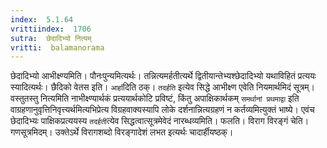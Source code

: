 ```yaml
---
index:  5.1.64
vrittiindex:  1706
sutra:  छेदादिभ्यो नित्यम्
vritti:  balamanorama 
---
```


छेदादिभ्यो आभीक्ष्ण्यमिति। पौनःपुन्यमित्यर्थः। तन्नित्यमर्हतीत्यर्थे द्वितीयान्तेभ्यश्छेदादिभ्यो यथाविहितं प्रत्ययः स्यादित्यर्थः। छैदिको वेतस इति। `आर्हा`दिति ठक्। `तदर्हति` इत्येव सिद्धे आभीक्ष्ण एवेति नियमार्थमिदं सूत्रम्। वस्तुतस्तु नित्यमिति नाभीक्ष्ण्यार्थकं प्रत्ययार्थकोटि प्रविष्टं, किंतु अपाक्षिकार्थकम् `समर्थानां प्रथमाद्वा` इति वाग्रहणानुवृत्तिनिवृत्त्यर्थमित्यभिप्रेत्य विग्रहवाक्यस्यापि लोके दर्शनान्नित्यग्रहणं न कर्तव्यमित्युक्तं भाष्ये। एवंच छेदादिभ्यः पाक्षिकप्रत्ययस्य `तदर्हती`त्येव सिद्धत्वात्सूत्रमेवेदं नारब्धव्यमिति। फलति। विराग विरङ्गं चेति। गणसूत्रमिदम्। उक्तेऽर्थे विरागशब्दो विरङ्गादेशं लभत इत्यर्थः चादार्हीयष्ठक्। 

